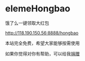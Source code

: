 # elemeHongbao
饿了么一键领取大红包

http://118.190.150.56:8888/hongbao

本站完全免费，希望大家能够按需使用

如果你觉得对你有帮助，可以给我[捐赠](https://github.com/SzPluto/donate/tree/master)

